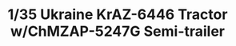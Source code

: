 ---
layout: product
title: "1/35 Ukraine KrAZ-6446 Tractor w/ChMZAP-5247G Semi-trailer"
price: "9500" 
desc: "Maketa"
img_path: "/assets/img/TAKO2019.jpg"
brand: "N/A"
available: false
special_offer: false
new: false
soon: false
cat: "010000"
subcat: "010200"
subsubcat: "0N/A"
sifra: "TAKO2019"
---